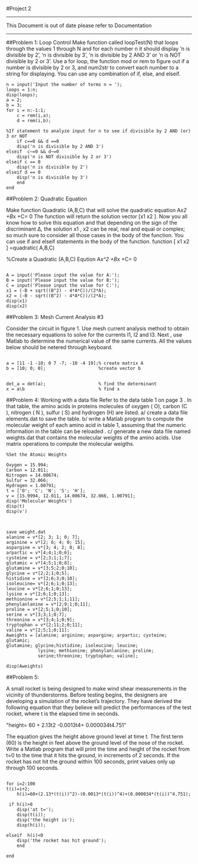 #Project 2

---------------

This Document is out of date please refer to Documentation 

---------------------

##Problem 1: Loop Control
 Make function called loopTest(N) that loops through the values 1 through N and for each
number n it should display ‘n is divisible by 2’, ‘n is divisible by 3’, ‘n is divisible by 2 AND 3’ or ‘n is NOT
divisible by 2 or 3’. Use a for loop, the function mod or rem to figure out if a number is divisible by 2 or
3, and num2str to convert each number to a string for displaying. You can use any combination of if,
else, and elseif. 

```
n = input('Input the number of terms n = ');
loops = 1:n;
disp(loops);
a = 2;
b = 3;
for i = n:-1:1;
    c = rem(i,a);
    d = rem(i,b);
    
%If statement to analyze input for n to see if divisible by 2 AND (or) 3 or NOT     
    if c==0 && d ==0
    disp('n is divisible by 2 AND 3')
elseif  c~=0 && d~=0
    disp('n is NOT divisible by 2 or 3')
elseif c == 0
    disp('n is divisible by 2')
elseif d == 0
    disp('n is divisible by 3')
    end 
end
```

##Problem 2:  Quadratic Equation

Make function Quadratic (A,B,C) that will solve the quadratic equation
 A*x2 +B*x +C= 0
The function will return the solution vector [x1 x2 ]. Now you all know how to solve this
equation and that depending on the sign of the discriminant Δ, the solution x1 , x2 can be real, real and
equal or complex; so much sure to consider all those cases in the body of the function. You can use if
and elseif statements in the body of the function.
function [ x1 x2 ] =quadratic( A,B,C)

%Create a Quadratic (A,B,C) Eqution A*x^2 +B*x +C= 0

````

A = input('Please input the value for A:'); 
B = input('Please input the value for B:'); 
C = input('Please input the value for C:'); 
x1 = (-B + sqrt((B^2) - 4*A*C))/(2*A); 
x2 = (-B - sqrt((B^2) - 4*A*C))/(2*A); 
disp(x1) 
disp(x2) 

````
##Problem 3: Mesh Current Analysis #3

Consider the circuit in figure 1. Use mesh current analysis method to obtain the necessary equations to
solve for the currents I1, I2 and I3. Next , use Matlab to determine the numerical value of the same
currents. All the values below should be netered through keyboard.

````

a = [11 -1 -10; 0 7 -7; -10 -4 19];% create matrix A
b = [10; 0; 0];                    %create vector b


det_a = det(a);                    % find the determinant
x = a\b                            % find x 

````


##Problem 4: Working with a data file 
Refer to the data table 1 on page 3 .
In that table, the amino acids in proteins molecules of oxygen ( O), carbon (C ), nitrogen ( N ), sulfur ( S)
and hydrogen (H) are listed.
a/ create a data file elements.dat to save the table.
b/ write a Matlab program to compute the molecular weight of each amino acid in table 1, assuming
that the numeric information in the table can be reloaded .
c/ generate a new data file named weights.dat that contains the molecular weights of the amino acids.
Use matrix operations to compute the molecular weigths.

```
%Set the Atomic Weights 

Oxygen = 15.994; 
Carbon = 12.011; 
Nitrogen = 14.00674; 
Sulfur = 32.066; 
Hydrogen = 1.00791;
t = ['O'; 'C'; 'N'; 'S'; 'H'];
v = [15.9994, 12.011, 14.00674, 32.066, 1.00791];
disp('Molecular Weights')
disp(t)
disp(v')



save weight.dat 
alanine = v*[2; 3; 1; 0; 7]; 
arginine = v*[2; 6; 4; 0; 15]; 
aspargine = v*[3; 4; 2; 0; 8]; 
arpartic = v*[4;4;1;0;6];
cysteine = v*[2;3;1;1;7]; 
glutamic = v*[4;5;1;0;8]; 
glutamine = v*[3;5;2;0;10]; 
glycine = v*[2;2;1;0;5];
histidine = v*[2;6;3;0;10]; 
isoleucine= v*[2;6;1;0;13]; 
leucine = v*[2;6;1;0;13];
lysine = v*[2;6;1;0;13]; 
methionine = v*[2;5;1;1;11]; 
phenylanlanine = v*[2;9;1;0;11];
proline = v*[2;5;1;0;10]; 
serine = v*[3;3;1;0;7]; 
threonine = v*[3;4;1;0;9]; 
tryptophan = v*[2;11;2;0;11];
valine = v*[2;5;1;0;11];
Aweights = [alanine; arginine; aspargine; arpartic; cysteine; glutamic; 
glutamine; glycine;histidine; isoleucine; leucine; 
			lysine; methionine; phenylanlanine; proline; 	
			serine;threonine; tryptophan; valine];
 
disp(Aweights)
```
##Problem 5:

A small rocket is being designed to make wind shear measurements in the vicinity of
thunderstorms. Before testing begins, the designers are developing a simulation of the rocket’s
trajectory. They have derived the following equation that they believe will predict the
performances of the test rocket, where t is the elapsed time in seconds.

"height= 60 + 2.13t2 -0.0013t4+ 0.000034t4.751"
 
The equation gives the height above ground level at time t. The first term (60) is the height in feet
above the ground level of the nose of the rocket.
Write a Matlab program that will print the time and height of the rocket from t=0 to the time that it
hits the ground, in increments of 2 seconds.
If the rocket has not hit the ground within 100 seconds, print values only up through 100 seconds.
 
````

for i=2:100   
t(i)=i+2; 
    h(i)=60+(2.13*(t(i))^2)-(0.0013*(t(i))^4)+(0.000034*(t(i))^4.751);
 
 if h(i)>0
    disp('at t=');
    disp(t(i));
    disp('the height is');
    disp(h(i));
    
elseif  h(i)<0
    disp('the rocket has hit ground');
    end 
   
end

````